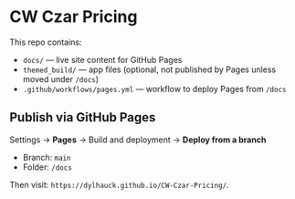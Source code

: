# CW Czar Pricing

This repo contains:
- `docs/` — live site content for GitHub Pages
- `themed_build/` — app files (optional, not published by Pages unless moved under `/docs`)
- `.github/workflows/pages.yml` — workflow to deploy Pages from `/docs`

## Publish via GitHub Pages
Settings → **Pages** → Build and deployment → **Deploy from a branch**
- Branch: `main`
- Folder: `/docs`

Then visit: `https://dylhauck.github.io/CW-Czar-Pricing/`.
